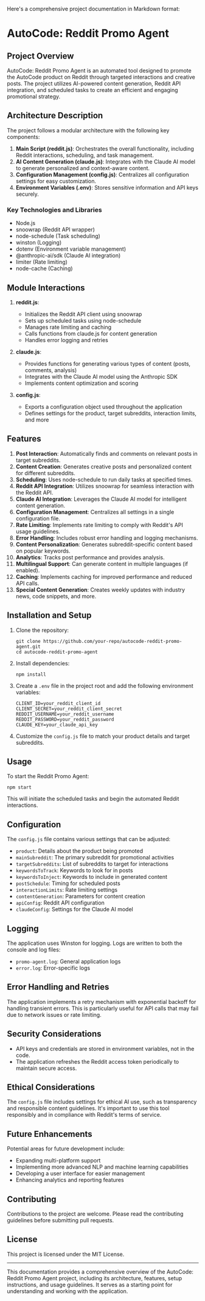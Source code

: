 Here's a comprehensive project documentation in Markdown format:

# AutoCode: Reddit Promo Agent

## Project Overview

AutoCode: Reddit Promo Agent is an automated tool designed to promote the AutoCode product on Reddit
through targeted interactions and creative posts. The project utilizes AI-powered content
generation, Reddit API integration, and scheduled tasks to create an efficient and engaging
promotional strategy.

## Architecture Description

The project follows a modular architecture with the following key components:

1. **Main Script (reddit.js)**: Orchestrates the overall functionality, including Reddit
   interactions, scheduling, and task management.
2. **AI Content Generation (claude.js)**: Integrates with the Claude AI model to generate
   personalized and context-aware content.
3. **Configuration Management (config.js)**: Centralizes all configuration settings for easy
   customization.
4. **Environment Variables (.env)**: Stores sensitive information and API keys securely.

### Key Technologies and Libraries

-   Node.js
-   snoowrap (Reddit API wrapper)
-   node-schedule (Task scheduling)
-   winston (Logging)
-   dotenv (Environment variable management)
-   @anthropic-ai/sdk (Claude AI integration)
-   limiter (Rate limiting)
-   node-cache (Caching)

## Module Interactions

1. **reddit.js**:

    - Initializes the Reddit API client using snoowrap
    - Sets up scheduled tasks using node-schedule
    - Manages rate limiting and caching
    - Calls functions from claude.js for content generation
    - Handles error logging and retries

2. **claude.js**:

    - Provides functions for generating various types of content (posts, comments, analysis)
    - Integrates with the Claude AI model using the Anthropic SDK
    - Implements content optimization and scoring

3. **config.js**:
    - Exports a configuration object used throughout the application
    - Defines settings for the product, target subreddits, interaction limits, and more

## Features

1. **Post Interaction**: Automatically finds and comments on relevant posts in target subreddits.
2. **Content Creation**: Generates creative posts and personalized content for different subreddits.
3. **Scheduling**: Uses node-schedule to run daily tasks at specified times.
4. **Reddit API Integration**: Utilizes snoowrap for seamless interaction with the Reddit API.
5. **Claude AI Integration**: Leverages the Claude AI model for intelligent content generation.
6. **Configuration Management**: Centralizes all settings in a single configuration file.
7. **Rate Limiting**: Implements rate limiting to comply with Reddit's API usage guidelines.
8. **Error Handling**: Includes robust error handling and logging mechanisms.
9. **Content Personalization**: Generates subreddit-specific content based on popular keywords.
10. **Analytics**: Tracks post performance and provides analysis.
11. **Multilingual Support**: Can generate content in multiple languages (if enabled).
12. **Caching**: Implements caching for improved performance and reduced API calls.
13. **Special Content Generation**: Creates weekly updates with industry news, code snippets, and
    more.

## Installation and Setup

1. Clone the repository:

    ```
    git clone https://github.com/your-repo/autocode-reddit-promo-agent.git
    cd autocode-reddit-promo-agent
    ```

2. Install dependencies:

    ```
    npm install
    ```

3. Create a `.env` file in the project root and add the following environment variables:

    ```
    CLIENT_ID=your_reddit_client_id
    CLIENT_SECRET=your_reddit_client_secret
    REDDIT_USERNAME=your_reddit_username
    REDDIT_PASSWORD=your_reddit_password
    CLAUDE_KEY=your_claude_api_key
    ```

4. Customize the `config.js` file to match your product details and target subreddits.

## Usage

To start the Reddit Promo Agent:

```
npm start
```

This will initiate the scheduled tasks and begin the automated Reddit interactions.

## Configuration

The `config.js` file contains various settings that can be adjusted:

-   `product`: Details about the product being promoted
-   `mainSubreddit`: The primary subreddit for promotional activities
-   `targetSubreddits`: List of subreddits to target for interactions
-   `keywordsToTrack`: Keywords to look for in posts
-   `keywordsToInject`: Keywords to include in generated content
-   `postSchedule`: Timing for scheduled posts
-   `interactionLimits`: Rate limiting settings
-   `contentGeneration`: Parameters for content creation
-   `apiConfig`: Reddit API configuration
-   `claudeConfig`: Settings for the Claude AI model

## Logging

The application uses Winston for logging. Logs are written to both the console and log files:

-   `promo-agent.log`: General application logs
-   `error.log`: Error-specific logs

## Error Handling and Retries

The application implements a retry mechanism with exponential backoff for handling transient errors.
This is particularly useful for API calls that may fail due to network issues or rate limiting.

## Security Considerations

-   API keys and credentials are stored in environment variables, not in the code.
-   The application refreshes the Reddit access token periodically to maintain secure access.

## Ethical Considerations

The `config.js` file includes settings for ethical AI use, such as transparency and responsible
content guidelines. It's important to use this tool responsibly and in compliance with Reddit's
terms of service.

## Future Enhancements

Potential areas for future development include:

-   Expanding multi-platform support
-   Implementing more advanced NLP and machine learning capabilities
-   Developing a user interface for easier management
-   Enhancing analytics and reporting features

## Contributing

Contributions to the project are welcome. Please read the contributing guidelines before submitting
pull requests.

## License

This project is licensed under the MIT License.

---

This documentation provides a comprehensive overview of the AutoCode: Reddit Promo Agent project,
including its architecture, features, setup instructions, and usage guidelines. It serves as a
starting point for understanding and working with the application.
